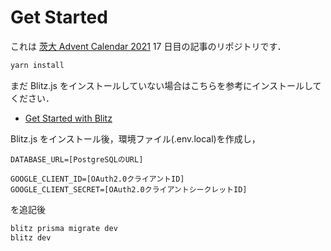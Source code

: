 # Get Started

これは [茨大 Advent Calendar 2021](https://adventar.org/calendars/6493) 17 日目の記事のリポジトリです．

```zsh
yarn install
```

まだ Blitz.js をインストールしていない場合はこちらを参考にインストールしてください．

- [Get Started with Blitz](https://blitzjs.com/docs/get-started)

Blitz.js をインストール後，環境ファイル(.env.local)を作成し，

```.env
DATABASE_URL=[PostgreSQLのURL]

GOOGLE_CLIENT_ID=[OAuth2.0クライアントID]
GOOGLE_CLIENT_SECRET=[OAuth2.0クライアントシークレットID]
```
を追記後

```zsh
blitz prisma migrate dev
blitz dev
```
